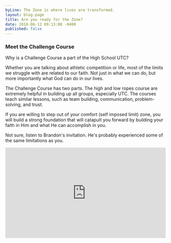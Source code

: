 ```yaml
---
byLine: The Zone is where lives are transformed.
layout: blog-page
title: Are you ready for the Zone?
date: 2018-06-12 09:13:08 -0400
published: false
---
```

### Meet the Challenge Course

Why is a Challenge Course a part of the High School UTC?

Whether you are talking about athletic competition or life, most of the limits we struggle with are related to our faith. Not just in what we can do, but more importantly what God can do in our lives.

The Challenge Course has two parts. The high and low ropes course are extremely helpful in building up all groups, especially UTC. The courses teach similar lessons, such as team building, communication, problem-solving, and trust.

If you are willing to step out of your comfort (self imposed limit) zone, you will build a strong foundation that will catapult you forward by building your faith in Him and what He can accomplish in you.

Not sure, listen to Brandon's invitation.  He's probably experienced some of the same limitations as you.

<iframe width="504" height="284" src="https://www.youtube.com/embed/ACahdq_KkXE" frameborder="0" allow="autoplay; encrypted-media" allowfullscreen></iframe>